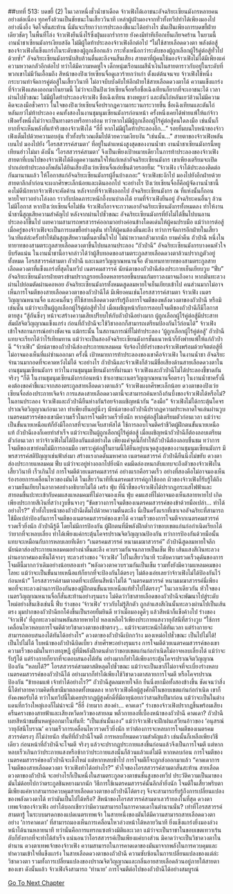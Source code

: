 ##บทที่ 513: บดขยี้ (2)
ในเวลาหนึ่งชั่วน้ำชาเดือด จ้าวเฟิงได้เอาชนะอัจฉริยะเซียนมังกรหลายคนอย่างต่อเนื่อง ทุกครั้งล้วนเป็นชัยชนะในเสี้ยววินาที
เหล่าผู้เฝ้ามองจากทั่วทั้งทวีปทำได้เพียงมองไปอย่างนิ่งอึ้ง จิตใจสั่นสะท้าน
นี่มันจะเรียกว่าการประลองชี้แนะได้อย่างไร มันเป็นเพียงการบดขยี้ฝ่ายเดียวชัดๆ
ในพื้นที่โล่ง จ้าวเฟิงยืนนิ่งไร้ซึ่งฝุ่นผงกร่ำกราย ยังคงมีท่าทีเยือกเย็นเกียจคร้าน
ในยามนี้
งานน้ำชาเซียนมังกรเงียบสงัด ไม่มีผู้ใดท้าประลองจ้าวเฟิงอีกต่อไป
“ไม่ใช้สายเลือดดวงตา พลังต่อสู้ของจ้าวเฟิงก็แข็งแกร่งในระดับของผู้ถูกเลือกแล้ว กระทั่งเหนือกว่าระดับของผู้ถูกเลือกผู้ไร้คู่ต่อสู้ทั่วไปด้วยซ้ำ”
อัจฉริยะเซียนมังกรนับสิบล้วนตื่นตะลึงจนสิ้นเสียง
สายตาที่ผู้คนใช้มองจ้าวเฟิงไม่ได้มีเพียงแค่ความหวาดกลัวอีกต่อไป ทว่าได้มีความหดหู่ใจ เด็กหนุ่มเรือนผมสีน้ำเงินในสายตาราวกับอยู่ในระดับที่พวกเขาไม่มีวันเอื้อมถึง
สีหน้าของปิงเว่ยเซียนจื่อดูเลวร้ายกว่าเก่า
ตั้งแต่ต้นจนจบ จ้าวเฟิงใช้หนึ่งกระบวนท่าจัดการคู่ต่อสู้ในเสี้ยววินาที ไม่อาจบีบบังคับให้อีกฝ่ายใช้สายเลือดดวงตาได้
ความแข็งแกร่งที่จ้าวเฟิงแสดงออกมาในยามนี้ ไม่ว่าจะเป็นปิงเว่ยเซียนจื่อหรือชื่อเฉิงเทียนก็ยากที่จะเอาชนะได้
เวลาผ่านไปชั่วขณะ
ไม่มีผู้ใดท้าประลองจ้าวเฟิง
ชื่อเฉิงเทียน ชางหยูเยว่ และตันไถ่หลันเยว่ล้วนไม่มีความคิดจะลงมือชั่วคราว
ในใจของปิงเว่ยเซียนจื่อปรากฎความกระวนกระวายขึ้น
ชื่อเฉิงเทียนและตันไถ่หลันเยว่ไม่ท้าประลอง คนทั้งสองในงานชุมนุมเซียนมังกรก่อนหน้า ครั้งหนึ่งเคยได้พ่ายแพ้ให้แก่จ้าวเฟิงครั้งหนึ่งไม่ว่าจะเป็นทางตรงหรือทางอ้อม
ทว่าหากไม่มีผู้ถูกเลือกผู้ไร้คู่ต่อสู้คนใดลงมือ เช่นนั้นก็ยากที่จะเห็นพลังที่แท้จริงของจ้าวเฟิงได้
“ฮี่ฮี่ หากไม่มีผู้ใดท้าประลองอีก...”
รอยยิ้มบนใบหน้าของจ้าวเฟิงเต็มไปด้วยความอบอุ่น
ทั่วทั้งบริเวณเต็มไปด้วยความเงียบงัน
“เช่นนั้น...”
สายตาของจ้าวเฟิงพลันเบนไป มองไปยัง ‘โอรสสวรรค์สามตา’ ที่อยู่ในตำแหน่งสูงสุดของงานน้ำชา
งานน้ำชาเซียนมังกรนี้หยูเทียนฮ่าวไม่มา ดังนั้น ‘โอรสสวรรค์สามตา’ จึงเป็นเพียงเป้าหมายเดียวในการท้าประลองของจ้าวเฟิง
สายตาที่เบนไปของจ้าวเฟิงได้ดึงดูดความสนใจให้แก่เหล่าอัจฉริยะเซียนมังกร
เขาเพียงเตรียมจะเปิดปากเอ่ยท้าประลองก็พลันได้ยินเสียงปิงเว่ยเซียนจื่อเอ่ยขึ้นด้วยรอยยิ้ม: “จ้าวเฟิง เจ้าได้ประลองติดต่อกันมานานแล้ว ให้โอกาสแก่อัจฉริยะเซียนมังกรผู้อื่นบ้างเถอะ”
จ้าวเฟิงชะงักไป มองไปยังอีกฝ่ายด้วยสายตาลึกล้ำก่อนจะผงกศีรษะเล็กน้อยและเดินออกไป
จะอย่างไร ปิงเว่ยเซียนจื่อก็คือผู้จัดงานน้ำชานี้ คงไม่ดีนักหากจ้าวเฟิงจะคัดค้าน
หลังจากที่จ้าวเฟิงออกไป อัจฉริยะเซียนมังกร ณ ที่แห่งนั้นก็ถอนหายใจยาวอย่างโล่งอก ราวกับปลดภาระหนักอึ้งบนบ่าลงได้
ยามที่จ้าวเฟิงยืนอยู่ อัจฉริยะคนอื่นๆ ล้วนไม่มีโอกาส
หากปิงเว่ยเซียนจื่อไม่ขัด จ้าวเฟิงก็อาจจะกวาดเอาอัจฉริยะเซียนมังกรทั้งหมดลง ทำให้งานน้ำชานี้สูญเสียความสำคัญไป
หลังจากผ่านไปชั่วขณะ
อัจฉริยะเซียนมังกรที่ยังไม่ได้ขึ้นไปบนลานประลองก็ขึ้นไป เผยความสามารถพรสวรรค์ออกมาอย่างค่อนข้างโดดเด่นให้ผู้คนปรบมือ
แม้ว่าการต่อสู้เมื่อครู่ของจ้าวเฟิงจะเป็นการบดขยี้อย่างดุดัน ทำให้ผู้คนต้องตื่นตะลึง ทว่าการจัดการอีกฝ่ายในเสี้ยววินาทีแต่ล่ะครั้งทำให้มันสูญเสียความตื่นตาตื่นใจไป ไม่น่าหวาดกลัวมากนัก
ยามค่ำคืน
ถัวป๋าฉี หนึ่งในทายาทของสามตระกูลสายเลือดดวงตาขึ้นไปบนลานประลอง
“ถัวป๋าฉี”
อัจฉริยะเซียนมังกรบางคนหัวใจบีบรัดแน่น
ในงานน้ำชานี้อาจกล่าวได้ว่าผู้สืบทอดของสามตระกูลสายเลือดดวงตาล้วนปรากฏตัวอยู่ทั้งหมด
โอรสสวรรค์สามตา ถัวป๋าฉี และเนตรวิญญาณหนานจื่อ ตัวแทนทายาทของสามตระกูลสายเลือดดวงตาที่แข็งแกร่งที่สุดในทวีป
เนตรคมสวรรค์
นัยน์ตาของถัวป๋าฉีส่องประกายเย็นเยียบวูบ
“ฟึ่บ”
อัจฉริยะเซียนมังกรฝ่ายตรงข้ามปรากฏรอยเลือดหลายรอยขึ้นบนแก้มยาวลงมาจนถึงคาง หากมันทะลวงผ่านไปย่อมตัดผ่านคอหอย
อัจฉริยะเซียนมังกรทั้งหมดสูดลมหายใจเย็นเยียบเข้าไป
คนส่วนมากไม่อาจเห็นการโจมตีของสายเลือดดวงตาของถัวป๋าฉีได้
มีเพียงคนเช่นโอรสสวรรค์สามตา จ้าวเฟิง เนตรวิญญาณหนานจื่อ และคนอื่นๆ ที่ใช้สายเลือดดวงตารับรู้ถึงการโจมตีของพลังดวงตาของถัวป๋าฉี
หรือมิเช่นนั้น แม้ว่าจะเป็นผู้ถูกเลือกผู้ไร้คู่ต่อสู้ทั่วไป เมื่อเผชิญหน้ากับการลอบโจมตีของถัวป๋าฉีก็มีโอกาสตายสูง
“สู้กันซึ่งๆ หน้าจะสร้างความเสียเปรียบให้กับถัวป๋าฉีอย่างมาก ผู้ถูกเลือกผู้ไร้คู่ต่อสู้มีประสาทสัมผัสจิตวิญญาณแข็งแกร่ง ก่อนที่ถัวป๋าฉีจะใช้วิชาออกก็สามารถเตรียมป้องกันไว้ก่อนได้”
จ้าวเฟิงเข้าใจสถานการณ์อย่างชัดเจน
แม้กระนั้น ในสถานการณ์ที่ไม่ท้าประลอง ‘ผู้ถูกเลือกผู้ไร้คู่ต่อสู้’ ถัวป๋าฉีแทบจะเรียกได้ว่าไร้เทียมทาน
แม้ว่าจะเป็นสองอัจฉริยะเซียนมังกรชั้นแนวหน้าก็ยังพ่ายแพ้ให้แก่ถัวป๋าฉี
“จ้าวเฟิง”
นัยน์ตาของถัวป๋าฉีส่องประกายแหลมคม จับจ้องไปยังร่างของจ้าวเฟิงพร้อมด้วยจิตต่อสู้ที่ไม่อาจมองเห็นที่แผ่ซ่านออกมา
ครั้งนี้
เป้าหมายการท้าประลองของเขาคือจ้าวเฟิง
ในงานน้ำชา อัจฉริยะจำนวนมากอดที่จะคาดหวังไม่ได้
จะอย่างไร ถัวป๋าฉีและจ้าวเฟิงก็ล้วนมีชื่อเสียงด้านสายเลือดดวงตาในงานชุมนุมเซียนมังกร
ทว่าในงานชุมนุมเซียนมังกรที่ผ่านมา จ้าวเฟิงและถัวป๋าฉีไม่ได้ประลองชี้ขาดกันจริงๆ
“ก็ดี ในงานชุมนุมเซียนมังกรก่อนหน้า ข้าเอาชนะเนตรวิญญาณหนานจื่อตรงๆ ในงานน้ำชาครั้งนี้คงต้องขอคำชี้แนะจากสองตระกูลสายเลือดดวงตาแล้ว”
จ้าวเฟิงผงกศีรษะเล็กน้อย
ดวงตาของปิงเว่ยเซียนจื่อส่องประกายเจิดจ้า การแสดงสายเลือดดวงตานี้จะสามารถค้นหาถึงก้นบึ้งของจ้าวเฟิงได้หรือไม่?
ในลานประลอง
จ้าวเฟิงและถัวป๋าฉียืนห่างกันร้อยจ้างเผชิญหน้ากัน
“ลงมือ”
จ้าวเฟิงไม่ได้กระตุ้นโคจรปราณจิตวิญญาณก่อนเวลา ทำเพียงยืนอยู่นิ่งๆ
นัยน์ตาของถัวป๋าฉีปรากฏความประหลาดใจแล่นผ่านวูบ เนตรคมสวรรค์ของเขามีความเร็วในการโจมตีรวดเร็วยิ่งนัก หากคู่ต่อสู้ไม่เตรียมตัวก่อนเวลา แม้ว่าจะเป็นขั้นนายเหนือแท้ก็ยังมีโอกาสที่จะบาดเจ็บสาหัสได้
ใช้การลอบโจมตีคร่าชีวิตผู้ฝึกตนขั้นนายเหนือแท้ ถัวป๋าฉีเองก็เคยทำสำเร็จ
แม้ว่าจะเป็นผู้ถูกเลือกผู้ไร้คู่ต่อสู้ เมื่อเผชิญหน้าถัวป๋าฉีก็ต้องลอบเตรียมตัวก่อนเวลา
ทว่าจ้าวเฟิงไม่ได้ป้องกันแต่อย่างใด
เพียงแค่จุดนี้ก็ทำให้ถัวป๋าฉีต้องลอบชื่นชม ทว่าการโจมตีของเขาย่อมไม่มีการออมมือ
เพราะคู่ต่อสู้ในยามนี้ได้ยืนอยู่บนจุดสูงสุดของงานชุมนุมเซียนมังกร มีพรสวรรค์สติปัญญาเช่นฟ้าส่งมา สร้างแรงกดดันมหาศาล
เนตรคมสวรรค์
ถัวป๋าฉียืนนิ่งไม่ขยับ ดวงตาส่องประกายแหลมคม
ฟึ่บ
แม้ว่าจะอยู่ห่างออกไปยิ่งนัก คมมีดล่องหนกลับแทบจะถึงตัวของจ้าวเฟิงในเสี้ยววินาที
เร็วเกินไป
การโจมตีด้วยเนตรคมสวรรค์ อย่างแรกคือรวดเร็ว อย่างที่สองคือไม่อาจมองเห็นร่องรอยการเคลื่อนไหวของมันได้
ในเสี้ยววินาทีที่เนตรคมสวรรค์ถูกใช้ออก ผิวของจ้าวเฟิงก็รับรู้ได้ถึงความเย็นเยียบในอากาศอย่างอธิบายไม่ได้
เคร้ง ฟุ่บ
ที่นิ้วชี้ของจ้าวเฟิงได้ปรากฏกระแสไฟฟ้าและสายลมขึ้นปะทะเข้ากับคมแสงแหลมคมที่ไม่อาจมองเห็น
ฟุ่บ
คมแสงที่ไม่อาจมองเห็นสลายหายไป เกิดเพียงประกายสีเงินที่สว่างวูบขึ้นจางๆ
“ขัดขวางการโจมตีของเนตรคมสวรรค์ของข้าด้วยมือเปล่า... ทำได้อย่างไร?”
ทั่วทั้งใบหน้าของถัวป๋าฉีเต็มไปด้วยความตื่นตะลึง
นี่เป็นครั้งแรกที่เขาเจออัจฉริยะที่สามารถใช้มือเปล่าป้องกันการโจมตีของเนตรคมสวรรค์ของเขาได้
ความเร็วของการโจมตีจากเนตรคมสวรรค์รวดเร็วยิ่งนัก ถัวป๋าฉีรู้ดี
โดยไม่มีการป้องกัน ผู้ฝึกตนที่มีพลังฝึกต่ำกว่าขอบเขตแก่นก่อกำเนิดเรียกได้ว่ายากที่จะหลบเลี่ยง ทำได้เพียงแค่กระตุ้นโคจรปราณจิตวิญญาณป้องกัน
ทว่าการป้องกันด้วยมือนั้นแทบจะเหมือนกับการหลบเลยทีเดียว
“เนตรคมสวรรค์ หนามเมฆาสวรรค์”
ถัวป๋าฉีสูดลมหายใจลึก นัยน์ตาส่องประกายแหลมคมอย่างน่าตื่นตะลึง ควบรวมกันจนกลายเป็นเข็ม
ฟึ่บ
เส้นแสงสีเงินทะลวงผ่านอากาศมองเห็นได้จางๆ ทะลวงร่างของ ‘จ้าวเฟิง’ ไปในเสี้ยววินาที
ระดับความรวดเร็วดุดันของการโจมตีนี้มากกว่าเดิมอย่างน้อยสองเท่า
“พลังดวงตาควบรวมกันเป็นเข็ม รวมทั้งยังมีความแหลมคมของโลหะ แม้ว่าจะเป็นขั้นนายเหนือแท้ก็ยากที่จะป้องกันได้ตรงๆ ไม่ต้องเอ่ยเลยว่าจ้าวเฟิงไม่ได้ป้องกันไว้ก่อนหน้า”
โอรสสวรรค์สามตาอดที่จะเปลี่ยนสีหน้าไม่ได้
“เนตรคมสวรรค์ หนามเมฆาสวรรค์นี่เพียงพอที่จะทะลวงผ่านการป้องกันของผู้ฝึกตนขั้นนายเหนือแท้ทั่วไปได้ตรงๆ”
ในเวลาเดียวกัน หัวใจของเนตรวิญญาณหนานจื่อก็สั่นสะท้านอย่างรุนแรง ไม่คิดว่าวิชาสายเลือดของถัวป๋าฉีจะพัฒนาไปสู่ระดับใหม่อย่างสิ้นเชิงเช่นนี้
ฟึ่บ
ร่างของ ‘จ้าวเฟิง’ ราวกับไม่รู้สึกตัว ถูกลำแสงสีเงินนั้นทะลวงผ่านไปเป็นเส้นตรง
มุมปากของถัวป๋าฉียกโค้งขึ้นเป็นรอยยิ้มยินดี ทว่าเมื่อมองดูดีๆ แล้วสีหน้าก็แข็งค้างไป
ร่างของ ‘จ้าวเฟิง’ ที่ถูกทะลวงผ่านพลันสลายหายไป หลงเหลือไว้เพียงประกายแสงวายุอัสนีที่สว่างวูบ
“ใช้การเคลื่อนไหวหลบการโจมตีด้วยวิชาดวงตาของข้าตรงๆ... แม้ว่าจะตระหนักได้ทันเวลา แต่ร่างกายจะสามารถตอบสนองได้ทันได้อย่างไร”
ดวงตาของถัวป๋าฉีเบิกกว้าง มองเหม่อไปชั่วขณะ
เป็นไปไม่ได้! เป็นไปไม่ได้
ใบหน้าของถัวป๋าฉีบิดเบี้ยว ส่ายศีรษะอย่างรุนแรง
การโจมตีด้วยเนตรคมสวรรค์ของเขา ความเร็วของมันในทางทฤษฎี ผู้ที่มีพลังฝึกตนต่ำกว่าขอบเขตแก่นก่อกำเนิดไม่อาจหลบเลี่ยงได้
แม้ว่าจะรับรู้ได้ แต่ร่างกายก็ยากที่จะตอบสนองได้ทัน อย่างมากก็ทำได้เพียงกระตุ้นโคจรปราณจิตวิญญาณป้องกัน
“หลบได้?”
โอรสสวรรค์สามตาสติหลุดไปชั่วขณะ
แม้ว่าจะเป็นเขาก็ไม่อาจที่จะเบี่ยงร่างหลบเนตรคมสวรรค์ของถัวป๋าฉีได้ อย่างมากก็ทำได้เพียงใช้วิชาดวงตาสลายการโจมตี หรือโคจรปราณป้องกัน
“ข้ายอมแพ้ เจ้าทำได้อย่างไร?”
ถัวป๋าฉีสูดลมหายใจลึก ยืนนิ่งยกมือทั้งสองข้างขึ้น
ชัดเจนว่าสิ่งนี้ได้ทำลายความคิดที่เขามีมาตลอดทั้งหมดลง
หากจ้าวเฟิงคือผู้สูงศักดิ์ในขอบเขตแก่นก่อกำเนิด เขาก็ยังคงพอรับได้ ทว่าในทวีปนี้ไม่เคยปรากฏผู้สูงศักดิ์ที่มีอายุน้อยกว่าสามสิบปีมาก่อน แม้ว่าจะเป็นในต่างแดนที่กว้างใหญ่เองก็ไม่น่าจะมี
“ฮี่ฮี่ ง่ายมาก สองคำ... คาดเดา”
ร่างของจ้าวเฟิงปรากฏขึ้นพร้อมเสียงครืนครางของสายฟ้าและเสียงหวีดหวิวของสายลม พลิ้วกายลงที่เบื้องหน้าของถัวป๋าฉี
คาดเดา?
ถัวป๋าฉีเผยสีหน้าขมขื่นหดหู่ออกมาในทันที: “เป็นเช่นนั้นเอง”
แม้ว่าจ้าวเฟิงจะฝึกฝนเสวียนอ้าวของ ‘อนุสรณ์วายุอัสนีโบราณ’ ความเร็วการเคลื่อนไหวรวดเร็วยิ่งนัก ทว่าต้องการจะหลบการโจมตีของเนตรคมสวรรค์ตรงๆ ก็ไม่ง่ายนัก
ทันทีที่ถัวป๋าฉีโจมตี การหลบก็หมดความสำคัญแล้ว
เช่นนั้นก็เหลือเพียงวิธีเดียว ก่อนหน้าที่ถัวป๋าฉีจะโจมตี จริงๆ แล้วจะปรากฏประกายแสงขึ้นก่อนแล้วจึงเป็นการโจมตี
แต่หากหลบเร็วเกินกว่าประกายแสงหรือช้ากว่าประกายแสงนั้นก็ล้วนแล้วแต่ไม่ดี
หากหลบก่อน การโจมตีของเนตรคมสวรรค์ของถัวป๋าฉีจะเล็งใหม่ แต่หากหลบช้าไป การโจมตีก็จะถูกส่งออกมาแล้ว
“คาดเดาการโจมตีของสายเลือดดวงตา จ้าวเฟิงทำได้อย่างไร?”
หัวใจของโอรสสวรรค์สามตาสั่นสะท้าน
สายเลือดดวงตาของถัวป๋าฉี จะอย่างไรก็เป็นหนึ่งในสามตระกูลดวงตาชนชั้นสูงของทวีป ประวัติความเป็นมาของมันไม่ด้อยไปกว่าตระกูลชินหยางมากนัก
วิธีการใช้เนตรคมสวรรค์นั้นลึกล้ำยิ่งนัก โจมตีในเสี้ยวพริบตา มีเพียงแค่หากสามารถควบคุมสายเลือดดวงตาของถัวป๋าฉีได้ตรงๆ จึงจะสามารถรับรู้ถึงการเปลี่ยนแปลงของพลังดวงตาได้
ทว่ามันเป็นไปได้หรือ?
สีหน้าของโอรสสวรรค์สามตาเลวร้ายลงในที่สุด
ดวงตาเทพเจ้าของจ้าวเฟิง อย่าได้บอกเชียวว่ามีความสามารถในการคาดเดาในตำนานนั่น?
เท่าที่โอรสสวรรค์สามตารู้ ในระบบมรดกของแปดเนตรเทพเจ้า ในสายหนึ่งของมันได้มีความสามารถสายเลือดดวงตาอย่าง ‘การคาดเดา’ ที่สามารถมองเห็นการเคลื่อนไหวล่วงหน้าได้หลายวินาที ยิ่งแข็งแกร่งยิ่งมองล่วงหน้าได้นานหลายนาที
ทว่านั่นคือการแทรกแซงห้วงมิติและเวลา แม้ว่าจะเป็นราชาในขอบเขตเทวาเร้นลับก็ยังยากที่จะทำได้สำเร็จ
แน่นอนว่าโอรสสวรรค์เป็นเพียงแค่บางส่วน มิคาดว่าจะเป็นวิชาดวงตาในตำนาน
ดวงตาเทพเจ้าของจ้าวเฟิง ความสามารถในการคาดเดาของมันมาจากพลังในการควบคุมและทำความเข้าใจที่แข็งแกร่ง
ในสายเลือดดวงตาของถัวป๋าฉี ความซับซ้อนในการเปลี่ยนแปลงของแต่ล่ะวิชาดวงตา รวมทั้งการเปลี่ยนแปลงของปราณจิตวิญญาณและกลิ่นอายสายเลือดล้วนอยู่ภายใต้สายตาของเขา
ดังนั้นแล้ว จ้าวเฟิงจึงสามารถ ‘ทำนาย’ การโจมตีต่อไปของถัวป๋าฉีได้อย่างสมบูรณ์


[Go To Next Chapter]( ./73.md)
